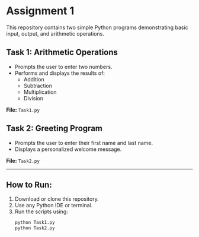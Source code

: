 # Assignment 1

This repository contains two simple Python programs demonstrating basic input, output, and arithmetic operations.

## Task 1: Arithmetic Operations
- Prompts the user to enter two numbers.
- Performs and displays the results of:
  - Addition
  - Subtraction
  - Multiplication
  - Division

**File:** `Task1.py`

## Task 2: Greeting Program
- Prompts the user to enter their first name and last name.
- Displays a personalized welcome message.

**File:** `Task2.py`

---
## How to Run:
1. Download or clone this repository.
2. Use any Python IDE or terminal.
3. Run the scripts using:
   ```bash
   python Task1.py
   python Task2.py
